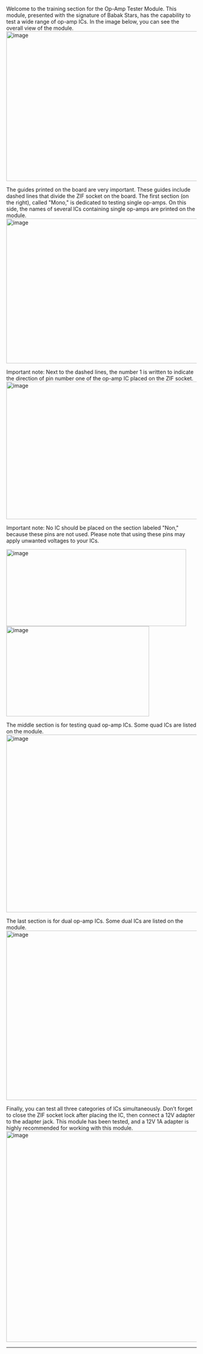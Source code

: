Welcome to the training section for the Op-Amp Tester Module.
This module, presented with the signature of Babak Stars, has the capability to test a wide range of op-amp ICs. In the image below, you can see the overall view of the module.
<img width="570" height="395" alt="image" src="https://github.com/user-attachments/assets/b5f84dcb-dc2c-4587-8023-b557aa2658d7" />

The guides printed on the board are very important. These guides include dashed lines that divide the ZIF socket on the board.
The first section (on the right), called "Mono," is dedicated to testing single op-amps. On this side, the names of several ICs containing single op-amps are printed on the module.
 <img width="603" height="382" alt="image" src="https://github.com/user-attachments/assets/36efb584-367e-4f1e-a012-e567772adefc" />

Important note: Next to the dashed lines, the number 1 is written to indicate the direction of pin number one of the op-amp IC placed on the ZIF socket.
 <img width="975" height="363" alt="image" src="https://github.com/user-attachments/assets/e95e9342-d8d8-431a-977e-3cdc6f62121d" />

Important note: No IC should be placed on the section labeled "Non," because these pins are not used. Please note that using these pins may apply unwanted voltages to your ICs.

<img width="476" height="203" alt="image" src="https://github.com/user-attachments/assets/bc6bf497-90cf-4a73-932b-80a555f322f7" />  
<img width="378" height="238" alt="image" src="https://github.com/user-attachments/assets/ab7e4489-d85f-41d3-a3dc-28e4a53f19e8" />


The middle section is for testing quad op-amp ICs. Some quad ICs are listed on the module.
 <img width="672" height="469" alt="image" src="https://github.com/user-attachments/assets/923b96b2-77ec-49bc-8b9e-c8a44231fd91" />

The last section is for dual op-amp ICs. Some dual ICs are listed on the module.
<img width="663" height="447" alt="image" src="https://github.com/user-attachments/assets/93215ff4-da44-445b-9f67-5725b5850b61" />

 
Finally, you can test all three categories of ICs simultaneously. Don’t forget to close the ZIF socket lock after placing the IC, then connect a 12V adapter to the adapter jack.
This module has been tested, and a 12V 1A adapter is highly recommended for working with this module.
 <img width="909" height="556" alt="image" src="https://github.com/user-attachments/assets/688c02d6-d0ab-4e98-b8fd-b9fe9c731160" />

****
